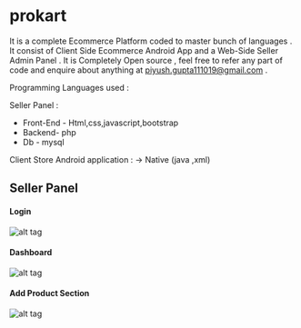 # prokart
It is a complete Ecommerce Platform coded to master bunch of languages . It consist of Client Side Ecommerce Android App and a Web-Side Seller Admin Panel .
It is Completely Open source , feel free to refer any part of code and enquire about anything  at 
piyush.gupta111019@gmail.com .

Programming Languages used :

Seller Panel :
 * Front-End - Html,css,javascript,bootstrap
 * Backend- php
 * Db - mysql
 
 
 Client Store Android application :
 -> Native (java ,xml)
 
 
## Seller Panel ##

#### Login ####

![alt tag](http://prokart.helpkart.in/Login/images/s1.png)
#### Dashboard ####

![alt tag](http://prokart.helpkart.in/Login/images/s2.png)

#### Add Product Section ####

![alt tag](http://prokart.helpkart.in/Login/images/s3.png)


 
 
 
